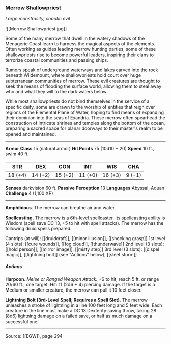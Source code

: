 ### Merrow Shallowpriest
_Large monstrosity, chaotic evil_

![[Merrow Shallowpriest.jpg]]

Some of the many merrow that dwell in the watery shadows of the Menagerie Coast learn to harness the magical aspects of the elements. Often working as guides leading merrow hunting parties, some of these shallowpriests rise to become powerful leaders, inspiring their clans to terrorize coastal communities and passing ships.

Rumors speak of underground waterways and lakes carved into the rock beneath Wildemount, where shallowpriests hold court over huge subterranean communities of merrow. These evil creatures are thought to seek the means of flooding the surface world, allowing them to steal away who and what they will to the dark waters below.

While most shallowpriests do not bind themselves in the service of a specific deity, some are drawn to the worship of entities that reign over regions of the Elemental Plane of Water, hoping to find means of expanding their dominion into the seas of Exandria. These merrow often spearhead the construction of intricate shrines and temples along the bottom of the ocean, preparing a sacred space for planar doorways to their master's realm to be opened and maintained.




---

**Armor Class** 15 (natural armor)
**Hit Points** 75 (10d10 + 20)
**Speed** 10 ft., swim 40 ft.

| STR     | DEX     | CON     | INT     | WIS     | CHA     |
|---------|---------|---------|---------|---------|---------|
| 18 (+4) | 14 (+2) | 15 (+2) | 11 (+0) | 16 (+3) | 9 (-1) |

**Senses** darkvision 60 ft.
**Passive Perception** 13
**Languages** Abyssal, Aquan
**Challenge** 4 (1,100 XP)

---

**Amphibious**. The merrow can breathe air and water.

**Spellcasting.** The merrow is a 6th-level spellcaster. Its spellcasting ability is Wisdom (spell save DC 13, +5 to hit with spell attacks). The merrow has the following druid spells prepared:

Cantrips (at will): [[druidcraft]], [[minor illusion]], [[shocking grasp]]
1st level (4 slots): [[cure wounds]], [[fog cloud]], [[thunderwave]]
2nd level (3 slots): [[hold person]], [[mirror image]], [[misty step]]
3rd level (3 slots): [[dispel magic]], [[lightning bolt]] (see "Actions" below), [[sleet storm]]

##### Actions
**Harpoon**. _Melee or Ranged Weapon Attack:_ +6 to hit, reach 5 ft. or range 20/60 ft., one target. Hit: 11 (2d6 + 4) piercing damage. If the target is a Medium or smaller creature, the merrow can pull it 10 feet closer.

**Lightning Bolt (3rd-Level Spell; Requires a Spell Slot)**. The merrow unleashes a stroke of lightning in a line 100 feet long and 5 feet wide. Each creature in the line must make a DC 13 Dexterity saving throw, taking 28 (8d6) lightning damage on a failed save, or half as much damage on a successful one.


---

Source: [[EGW]], page 294